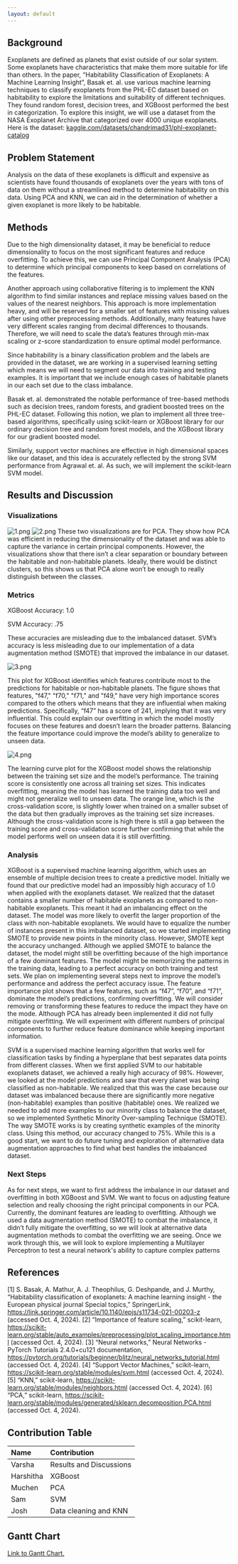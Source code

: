 ```yaml
---
layout: default
---
```


## Background
Exoplanets are defined as planets that exist outside of our solar system. Some exoplanets have characteristics that make them more suitable for life than others. In the paper, “Habitability Classification of Exoplanets: A Machine Learning Insight”, Basak et. al. use various machine learning techniques to classify exoplanets from the PHL-EC dataset based on habitability to explore the limitations and suitability of different techniques. They found random forest, decision trees, and XGBoost performed the best in categorization. To explore this insight, we will use a dataset from the NASA Exoplanet Archive that categorized over 4000 unique exoplanets.
Here is the dataset: [kaggle.com/datasets/chandrimad31/phl-exoplanet-catalog](https://www.kaggle.com/datasets/chandrimad31/phl-exoplanet-catalog)

## Problem Statement
Analysis on the data of these exoplanets is difficult and expensive as scientists have found thousands of exoplanets over the years with tons of data on them without a streamlined method to determine habitability on this data. Using PCA and KNN, we can aid in the determination of whether a given exoplanet is more likely to be habitable.

## Methods
Due to the high dimensionality dataset, it may be beneficial to reduce dimensionality to focus on the most significant features and reduce overfitting. To achieve this, we can use Principal Component Analysis (PCA) to determine which principal components to keep based on correlations of the features.

Another approach using collaborative filtering is to implement the KNN algorithm to find similar instances and replace missing values based on the values of the nearest neighbors. This approach is more implementation heavy, and will be reserved for a smaller set of features with missing values after using other preprocessing methods. Additionally, many features have very different scales ranging from decimal differences to thousands. Therefore, we will need to scale the data’s features through min-max scaling or z-score standardization to ensure optimal model performance.

Since habitability is a binary classification problem and the labels are provided in the dataset, we are working in a supervised learning setting which means we will need to segment our data into training and testing examples. It is important that we include enough cases of habitable planets in our each set due to the class imbalance.

Basak et. al. demonstrated the notable performance of tree-based methods such as decision trees, random forests, and gradient boosted trees on the PHL-EC dataset. Following this notion, we plan to implement all three tree-based algorithms, specifically using scikit-learn or XGBoost library for our ordinary decision tree and random forest models, and the XGBoost library for our gradient boosted model.

Similarly, support vector machines are effective in high dimensional spaces like our dataset, and this idea is accurately reflected by the strong SVM performance from Agrawal et. al. As such, we will implement the scikit-learn SVM model. 

## Results and Discussion
### Visualizations
![1.png](img/1.png)
![2.png](img/2.png)
These two visualizations are for PCA. They show how PCA was efficient in reducing the dimensionality of the dataset and was able to capture the variance in certain principal components. However, the visualizations show that there isn’t a clear separation or boundary between the habitable and non-habitable planets. Ideally, there would be distinct clusters, so this shows us that PCA alone won’t be enough to really distinguish between the classes. 

### Metrics
XGBoost Accuracy: 1.0

SVM Accuracy: .75

These accuracies are misleading due to the imbalanced dataset. SVM’s accuracy is less misleading due to our implementation of a data augmentation method (SMOTE) that improved the imbalance in our dataset. 

![3.png](img/3.png)

This plot for XGBoost identifies which features contribute most to the predictions for habitable or non-habitable planets. The figure shows that features,  "f47," "f70," "f71," and "f49," have very high importance scores compared to the others which means that they are influential when making predictions. Specifically, “f47” has a score of 241, implying that it was very influential. This could explain our overfitting in which the model mostly focuses on these features and doesn’t learn the broader patterns. Balancing the feature importance could improve the model’s ability to generalize to unseen data.

![4.png](img/4.png)

The learning curve plot for the XGBoost model shows the relationship between the training set size and the model’s performance. The training score is consistently one across all training set sizes. This indicates overfitting, meaning the model has learned the training data too well and might not generalize well to unseen data. The orange line, which is the cross-validation score, is slightly lower when trained on a smaller subset of the data but then gradually improves as the training set size increases. Although the cross-validation score is high there is still a gap between the training score and cross-validation score further confirming that while the model performs well on unseen data it is still overfitting. 

### Analysis
XGBoost is a supervised machine learning algorithm, which uses an ensemble of multiple decision trees to create a predictive model. Initially we found that our predictive model had an impossibly high accuracy of 1.0 when applied with the exoplanets dataset. We realized that the dataset contains a smaller number of habitable exoplanets as compared to non-habitable exoplanets. This meant it had an imbalancing effect on the dataset. The model was more likely to overfit the larger proportion of the class with non-habitable exoplanets. We would have to equalize the number of instances present in this imbalanced dataset, so we started implementing SMOTE to provide new points in the minority class. However, SMOTE kept the accuracy unchanged. Although we applied SMOTE to balance the dataset, the model might still be overfitting because of the high importance of a few dominant features. The model might be memorizing the patterns in the training data, leading to a perfect accuracy on both training and test sets. We plan on implementing several steps next to improve the model’s performance and address the perfect accuracy issue. The feature importance plot shows that a few features, such as “f47”, “f70”, and “f71”, dominate the model’s predictions, confirming overfitting. We will consider removing or transforming these features to reduce the impact they have on the mode. Although PCA has already been implemented it did not fully mitigate overfitting. We will experiment with different numbers of principal components to further reduce feature dominance while keeping important information. 

SVM is a supervised machine learning algorithm that works well for classification tasks by finding a hyperplane that best separates data points from different classes. When we first applied SVM to our habitable exoplanets dataset, we achieved a really high accuracy of 98%. However, we looked at the model predictions and saw that every planet was being classified as non-habitable. We realized that this was the case because our dataset was imbalanced because there are significantly more negative (non-habitable) examples than positive (habitable) ones. We realized we needed to add more examples to our minority class to balance the dataset, so we implemented Synthetic Minority Over-sampling Technique (SMOTE). The way SMOTE works is by creating synthetic examples of the minority class. Using this method, our accuracy changed to 75%. While this is a good start, we want to do future tuning and exploration of alternative data augmentation approaches to find what best handles the imbalanced dataset. 

### Next Steps
As for next steps, we want to first address the imbalance in our dataset and overfitting in both XGBoost and SVM. We want to focus on adjusting feature selection and really choosing the right principal components in our PCA. Currently, the dominant features are leading to overfitting. Although we used a data augmentation method (SMOTE) to combat the imbalance, it didn’t fully mitigate the overfitting, so we will look at alternative data augmentation methods to combat the overfitting we are seeing. Once we work through this, we will look to explore implementing a Multilayer Perceptron to test a neural network's ability to capture complex patterns

## References
[1] S. Basak, A. Mathur, A. J. Theophilus, G. Deshpande, and J. Murthy, “Habitability classification of exoplanets: A machine learning insight - the European physical journal Special topics,” SpringerLink, https://link.springer.com/article/10.1140/epjs/s11734-021-00203-z (accessed Oct. 4, 2024).
[2] “Importance of feature scaling,” scikit-learn, https://scikit-learn.org/stable/auto_examples/preprocessing/plot_scaling_importance.html (accessed Oct. 4, 2024).
[3] “Neural networks,” Neural Networks - PyTorch Tutorials 2.4.0+cu121 documentation, https://pytorch.org/tutorials/beginner/blitz/neural_networks_tutorial.html (accessed Oct. 4, 2024).
[4] “Support Vector Machines,” scikit-learn, https://scikit-learn.org/stable/modules/svm.html (accessed Oct. 4, 2024).
[5] “KNN,” scikit-learn, https://scikit-learn.org/stable/modules/neighbors.html (accessed Oct. 4, 2024).
[6] “PCA,” scikit-learn, https://scikit-learn.org/stable/modules/generated/sklearn.decomposition.PCA.html (accessed Oct. 4, 2024). 

## Contribution Table

| Name      | Contribution                                                |
|:----------|:------------------------------------------------------------|
| Varsha    |Results and Discussions     |
| Harshitha |XGBoost     |
| Muchen    |PCA     |
| Sam       |SVM    |
| Josh      |Data cleaning and KNN   |

## Gantt Chart
[Link to Gantt Chart.](./Exoplanet-Gantt-Chart.pdf)
